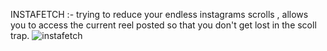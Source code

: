 INSTAFETCH :- trying to reduce your endless instagrams scrolls , allows you to access the current reel posted so that you don't get lost in the scoll trap. 
![instafetch](https://github.com/user-attachments/assets/8cd9b721-1d06-43f5-9791-46d96a9ba3d5)
